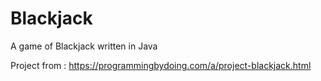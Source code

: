 # Blackjack

A game of Blackjack written in Java

Project from : https://programmingbydoing.com/a/project-blackjack.html
